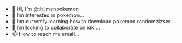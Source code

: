 - 👋 Hi, I’m @thijmenpokemon
- 👀 I’m interested in pokemon...
- 🌱 I’m currently learning how to download pokemon randomzizser ...
- 💞️ I’m looking to collaborate on idk ...
- 📫 How to reach me email...

<!---
thijmenpokemon/thijmenpokemon is a ✨ special ✨ repository because its `README.md` (this file) appears on your GitHub profile.
You can click the Preview link to take a look at your changes.
--->
